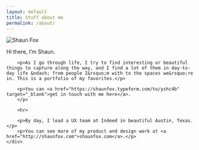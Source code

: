 ```yaml
---
layout: default
title: Stuff about me
permalink: /about/
---
```


<div class="container about-page">
	<div class="column pic">
		<img src="{{ site.baseurl }}/assets/img/shaun-fox-photo-2022.jpg" alt="Shaun Fox" class="bio-pic">
	</div>
	<div class="column my-bio">
		<p>Hi there, I&rsquo;m Shaun.</p>

		<p>As I go through life, I try to find interesting or beautiful things to capture along the way, and I find a lot of them in day-to-day life &ndash; from people I&rsquo;m with to the spaces we&rsquo;re in. This is a portfolio of my favorites.</p>

		<p>You can <a href="https://shaunfox.typeform.com/to/yshc4b" target="_blank">get in touch with me here</a>.
		</p>

		<hr>

		<p>By day, I lead a UX team at Indeed in beautiful Austin, Texas.</p>
		<p>You can see more of my product and design work at <a href="http://shaunfox.com">shaunfox.com</a>.</p>
	</div>
</div>